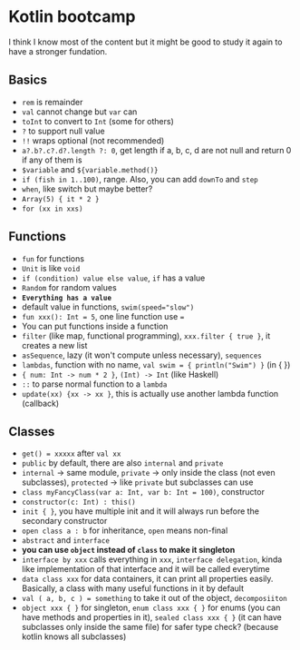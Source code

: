 # Kotlin bootcamp
I think I know most of the content but it might be good to study it again to have a stronger fundation.

## Basics
- `rem` is remainder
- `val` cannot change but `var` can
- `toInt` to convert to `Int` (some for others)
- `?` to support null value
- `!!` wraps optional (not recommended)
- `a?.b?.c?.d?.length ?: 0`, get length if a, b, c, d are not null and return 0 if any of them is
- `$variable` and `${variable.method()}`
- `if (fish in 1..100)`, range. Also, you can add `downTo` and `step`
- `when`, like switch but maybe better?
- `Array(5) { it * 2 }`
- `for (xx in xxs)`

## Functions
- `fun` for functions
- `Unit` is like `void`
- `if (condition) value else value`, `if` has a value
- `Random` for random values
- **`Everything has a value`**
- default value in functions, `swim(speed="slow")`
- `fun xxx(): Int = 5`, one line function use `=`
- You can put functions inside a function
- `filter` (like map, functional programming), `xxx.filter { true }`, it creates a new list
- `asSequence`, lazy (it won't compute unless necessary), `sequences`
- `lambdas`, function with no name, `val swim = { println("Swim") }` (in { })
- `{ num: Int -> num * 2 }`, `(Int) -> Int` (like Haskell)
- `::` to parse normal function to a `lambda`
- `update(xx) {xx -> xx }`, this is actually use another lambda function (callback)

## Classes
- `get() = xxxxx` after `val xx`
- `public` by default, there are also `internal` and `private`
- `internal` -> same module, `private` -> only inside the class (not even subclasses), `protected` -> like `private` but subclasses can use
- `class myFancyClass(var a: Int, var b: Int = 100)`, constructor
- `constructor(c: Int) : this()`
- `init { }`, you have multiple init and it will always run before the secondary constructor
- `open class a : b` for inheritance, `open` means non-final
- `abstract` and `interface`
-  **you can use `object` instead of `class` to make it singleton**
- `interface by xxx` calls everything in `xxx`, `interface delegation`, kinda like implementation of that interface and it will be called everytime
- `data class xxx` for data containers, it can print all properties easily. Basically, a class with many useful functions in it by default
- `val ( a, b, c ) = something` to take it out of the object, `decomposiiton`
- `object xxx { }` for singleton, `enum class xxx { }` for enums (you can have methods and properties in it), `sealed class xxx { }` (it can have subclasses only inside the same file) for safer type check? (because kotlin knows all subclasses)
